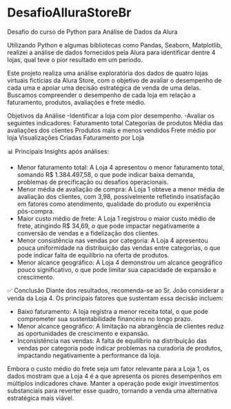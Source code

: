 # DesafioAlluraStoreBr
Desafio do curso de Python para Análise de Dados da Alura

Utilizando Python e algumas bibliotecas como Pandas, Seaborn, Matplotlib, realizei a análise de dados fornecidos pela Alura para identificar dentre 4 lojas, qual teve o pior resultado em um período.

Este projeto realiza uma análise exploratória dos dados de quatro lojas virtuais fictícias da Alura Store, com o objetivo de avaliar o desempenho de cada uma e apoiar uma decisão estratégica de venda de uma delas.
Buscamos compreender o desempenho de cada loja em relação a faturamento, produtos, avaliações e frete médio.

Objetivos da Análise
-Identificar a loja com pior desempenho.
-Avaliar os seguintes indicadores:
 Faturamento total
 Categorias de produtos
 Média das avaliações dos clientes
 Produtos mais e menos vendidos
 Frete médio por loja
 Visualizações Criadas
 Faturamento por Loja

 📊 Principais Insights após análises:
- Menor faturamento total: A Loja 4 apresentou o menor faturamento total, somando R$ 1.384.497,58, o que pode indicar baixa demanda, problemas de precificação ou desafios operacionais.
- Menor média de avaliação de compra: A Loja 1 obteve a menor média de avaliação dos clientes, com 3,98, possivelmente refletindo insatisfação em fatores como atendimento, qualidade do produto ou experiência pós-compra.
- Maior custo médio de frete: A Loja 1 registrou o maior custo médio de frete, atingindo R$ 34,69, o que pode impactar negativamente a conversão de vendas e a fidelização dos clientes.
- Menor consistência nas vendas por categoria: A Loja 4 apresentou pouca uniformidade na distribuição das vendas entre categorias, o que pode indicar falta de equilíbrio na oferta de produtos.
- Menor alcance geográfico: A Loja 4 demonstrou um alcance geográfico pouco significativo, o que pode limitar sua capacidade de expansão e crescimento.


✅ Conclusão
Diante dos resultados, recomenda-se ao Sr. João considerar a venda da Loja 4. Os principais fatores que sustentam essa decisão incluem:
- Baixo faturamento: A loja registra a menor receita total, o que pode comprometer sua sustentabilidade financeira no longo prazo.
- Menor alcance geográfico: A limitação na abrangência de clientes reduz as oportunidades de crescimento e expansão.
- Inconsistência nas vendas: A falta de equilíbrio na distribuição das vendas por categoria pode indicar problemas na curadoria de produtos, impactando negativamente a performance da loja.

Embora o custo médio do frete seja um fator relevante para a Loja 1, os dados mostram que a Loja 4 é a que apresenta os piores desempenhos em múltiplos indicadores chave. Manter a operação pode exigir investimentos substanciais para reverter esse quadro, tornando a venda uma alternativa estratégica mais viável.
